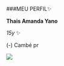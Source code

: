 ###MEU PERFIL✨

**Thais Amanda Yano** 

_15y_ ✨

(-) Cambé pr 

![](https://media.tenor.com/yGH5RwRTBwEAAAAj/stars-glitter.gif) 


